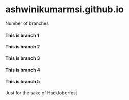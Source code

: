 # ashwinikumarmsi.github.io


Number of branches
#### This is branch 1
#### This is branch 2
#### This is branch 3
#### This is branch 4
#### This is branch 5


Just for the sake of Hacktoberfest
